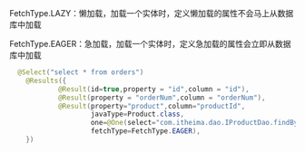 FetchType.LAZY：懒加载，加载一个实体时，定义懒加载的属性不会马上从数据库中加载

FetchType.EAGER：急加载，加载一个实体时，定义急加载的属性会立即从数据库中加载

```java
  @Select("select * from orders")
    @Results({
            @Result(id=true,property = "id",column = "id"),
            @Result(property = "orderNum",column = "orderNum"),
            @Result(property="product",column="productId",
                    javaType=Product.class,
                    one=@One(select="com.itheima.dao.IProductDao.findById"),
                    fetchType=FetchType.EAGER),
    })
```

